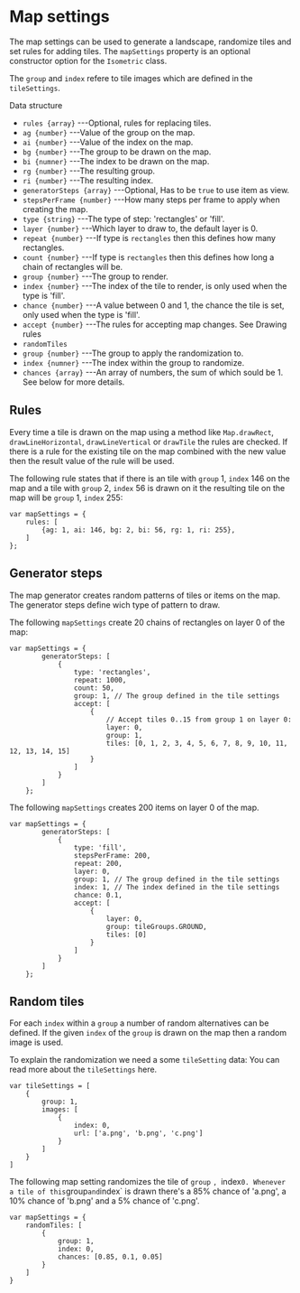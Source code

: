 # Map settings

The map settings can be used to generate a landscape, randomize tiles and set
rules for adding tiles. The `mapSettings` property is an optional constructor option 
for the `Isometric` class.

The `group` and `index` refere to tile images which are defined in the `tileSettings`.

Data structure
 + `rules {array}` ---Optional, rules for replacing tiles.
  + `ag {number}` ---Value of the group on the map.
  + `ai {number}` ---Value of the index on the map.
  + `bg {number}` ---The group to be drawn on the map.
  + `bi {numner}` ---The index to be drawn on the map.
  + `rg {number}` ---The resulting group.
  + `ri {number}` ---The resulting index.
 + `generatorSteps {array}` ---Optional, Has to be `true` to use item as view.
  + `stepsPerFrame {number}` ---How many steps per frame to apply when creating the map.
  + `type {string}` ---The type of step: 'rectangles' or 'fill'.
  + `layer {number}` ---Which layer to draw to, the default layer is 0.
  + `repeat {number}` ---If type is `rectangles` then this defines how many rectangles.
  + `count {number}` ---If type is `rectangles` then this defines how long a chain of rectangles will be.
  + `group {number}` ---The group to render.
  + `index {number}` ---The index of the tile to render, is only used when the type is 'fill'.
  + `chance {number}` ---A value between 0 and 1, the chance the tile is set, only used when the type is 'fill'.
  + `accept {number}` ---The rules for accepting map changes. See Drawing rules
 + `randomTiles`
  + `group {number}` ---The group to apply the randomization to.
  + `index {numner}` ---The index within the group to randomize.
  + `chances {array}` ---An array of numbers, the sum of which sould be 1. See below for more details.

## Rules

Every time a tile is drawn on the map using a method like `Map.drawRect`, `drawLineHorizontal`,
`drawLineVertical` or `drawTile` the rules are checked. If there is a rule for the existing tile 
on the map combined with the new value then the result value of the rule will be used.

The following rule states that if there is an tile with `group` 1, `index` 146 on the map and a tile
with `group` 2, `index` 56 is drawn on it the resulting tile on the map will be `group` 1, `index` 255:
~~~
var mapSettings = {
	rules: [
		{ag: 1, ai: 146, bg: 2, bi: 56, rg: 1, ri: 255},
	]
};
~~~

## Generator steps

The map generator creates random patterns of tiles or items on the map. The generator steps
define wich type of pattern to draw.

The following `mapSettings` create 20 chains of rectangles on layer 0 of the map:
~~~
var mapSettings = {
		generatorSteps: [
			{
				type: 'rectangles',
				repeat: 1000,
				count: 50,
				group: 1, // The group defined in the tile settings
				accept: [
					{
						// Accept tiles 0..15 from group 1 on layer 0:
						layer: 0,
						group: 1,
						tiles: [0, 1, 2, 3, 4, 5, 6, 7, 8, 9, 10, 11, 12, 13, 14, 15]
					}
				]
			}
		]
	};
~~~

The following `mapSettings` creates 200 items on layer 0 of the map.

~~~
var mapSettings = {
		generatorSteps: [
			{
				type: 'fill',
				stepsPerFrame: 200,
				repeat: 200,
				layer: 0,
				group: 1, // The group defined in the tile settings
				index: 1, // The index defined in the tile settings
				chance: 0.1,
				accept: [
					{
						layer: 0,
						group: tileGroups.GROUND,
						tiles: [0]
					}
				]
			}
		]
	};
~~~

## Random tiles

For each `index` within a `group` a number of random alternatives can be defined.
If the given `index` of the `group` is drawn on the map then a random image is used.

To explain the randomization we need a some `tileSetting` data:
You can read more about the `tileSettings` here.
~~~
var tileSettings = [
	{
		group: 1,
		images: [
			{
				index: 0,
				url: ['a.png', 'b.png', 'c.png']
			}
		]
	}
]
~~~

The following map setting randomizes the tile of `group` `, `index` 0. Whenever a tile
of this `group` and `index` is drawn there's a 85% chance of 'a.png', a 10% chance of
'b.png' and a 5% chance of 'c.png'.
~~~
var mapSettings = {
	randomTiles: [
		{
			group: 1,
			index: 0,
			chances: [0.85, 0.1, 0.05]
		}
	]
}
~~~